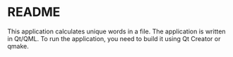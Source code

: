 # README #

This application calculates unique words in a file. The application is written in Qt/QML.
To run the application, you need to build it using Qt Creator or qmake.
